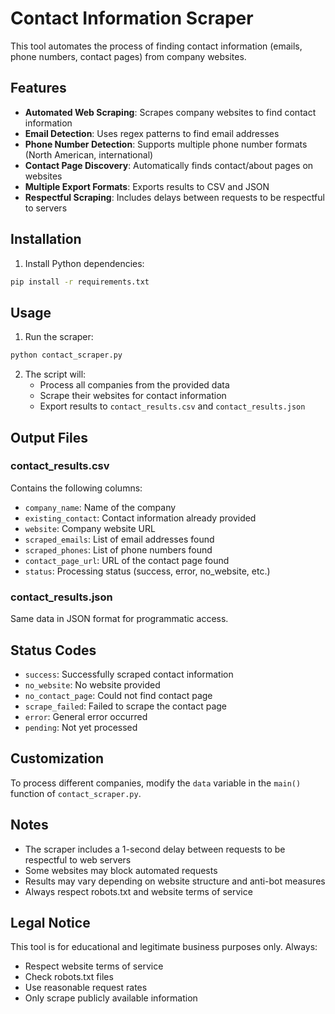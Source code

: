 # Contact Information Scraper

This tool automates the process of finding contact information (emails, phone numbers, contact pages) from company websites.

## Features

- **Automated Web Scraping**: Scrapes company websites to find contact information
- **Email Detection**: Uses regex patterns to find email addresses
- **Phone Number Detection**: Supports multiple phone number formats (North American, international)
- **Contact Page Discovery**: Automatically finds contact/about pages on websites
- **Multiple Export Formats**: Exports results to CSV and JSON
- **Respectful Scraping**: Includes delays between requests to be respectful to servers

## Installation

1. Install Python dependencies:
```bash
pip install -r requirements.txt
```

## Usage

1. Run the scraper:
```bash
python contact_scraper.py
```

2. The script will:
   - Process all companies from the provided data
   - Scrape their websites for contact information
   - Export results to `contact_results.csv` and `contact_results.json`

## Output Files

### contact_results.csv
Contains the following columns:
- `company_name`: Name of the company
- `existing_contact`: Contact information already provided
- `website`: Company website URL
- `scraped_emails`: List of email addresses found
- `scraped_phones`: List of phone numbers found
- `contact_page_url`: URL of the contact page found
- `status`: Processing status (success, error, no_website, etc.)

### contact_results.json
Same data in JSON format for programmatic access.

## Status Codes

- `success`: Successfully scraped contact information
- `no_website`: No website provided
- `no_contact_page`: Could not find contact page
- `scrape_failed`: Failed to scrape the contact page
- `error`: General error occurred
- `pending`: Not yet processed

## Customization

To process different companies, modify the `data` variable in the `main()` function of `contact_scraper.py`.

## Notes

- The scraper includes a 1-second delay between requests to be respectful to web servers
- Some websites may block automated requests
- Results may vary depending on website structure and anti-bot measures
- Always respect robots.txt and website terms of service

## Legal Notice

This tool is for educational and legitimate business purposes only. Always:
- Respect website terms of service
- Check robots.txt files
- Use reasonable request rates
- Only scrape publicly available information 